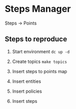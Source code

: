 # Steps Manager

Steps -> Points

## Steps to reproduce

1. Start environment `dc up -d`
2. Create topics `make topics`
3. Insert steps to points map
4. Insert entities
5. Insert policies

6. Insert steps